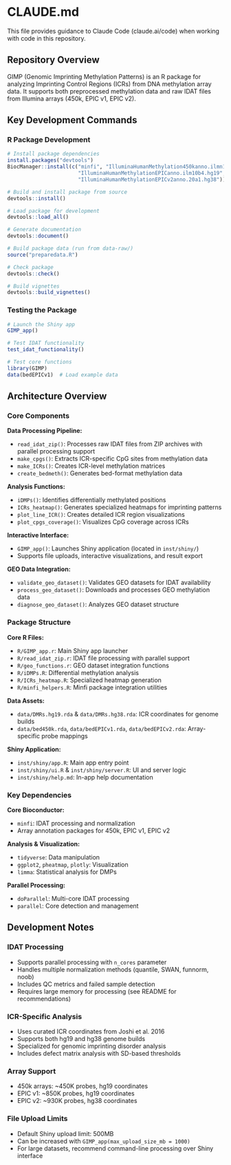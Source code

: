 # CLAUDE.md

This file provides guidance to Claude Code (claude.ai/code) when working with code in this repository.

## Repository Overview

GIMP (Genomic Imprinting Methylation Patterns) is an R package for analyzing Imprinting Control Regions (ICRs) from DNA methylation array data. It supports both preprocessed methylation data and raw IDAT files from Illumina arrays (450k, EPIC v1, EPIC v2).

## Key Development Commands

### R Package Development
```r
# Install package dependencies
install.packages("devtools")
BiocManager::install(c("minfi", "IlluminaHumanMethylation450kanno.ilmn12.hg19", 
                       "IlluminaHumanMethylationEPICanno.ilm10b4.hg19", 
                       "IlluminaHumanMethylationEPICv2anno.20a1.hg38"))

# Build and install package from source
devtools::install()

# Load package for development
devtools::load_all()

# Generate documentation
devtools::document()

# Build package data (run from data-raw/)
source("preparedata.R")

# Check package
devtools::check()

# Build vignettes
devtools::build_vignettes()
```

### Testing the Package
```r
# Launch the Shiny app
GIMP_app()

# Test IDAT functionality
test_idat_functionality()

# Test core functions
library(GIMP)
data(bedEPICv1)  # Load example data
```

## Architecture Overview

### Core Components

**Data Processing Pipeline:**
- `read_idat_zip()`: Processes raw IDAT files from ZIP archives with parallel processing support
- `make_cpgs()`: Extracts ICR-specific CpG sites from methylation data
- `make_ICRs()`: Creates ICR-level methylation matrices
- `create_bedmeth()`: Generates bed-format methylation data

**Analysis Functions:**
- `iDMPs()`: Identifies differentially methylated positions
- `ICRs_heatmap()`: Generates specialized heatmaps for imprinting patterns
- `plot_line_ICR()`: Creates detailed ICR region visualizations
- `plot_cpgs_coverage()`: Visualizes CpG coverage across ICRs

**Interactive Interface:**
- `GIMP_app()`: Launches Shiny application (located in `inst/shiny/`)
- Supports file uploads, interactive visualizations, and result export

**GEO Data Integration:**
- `validate_geo_dataset()`: Validates GEO datasets for IDAT availability
- `process_geo_dataset()`: Downloads and processes GEO methylation data
- `diagnose_geo_dataset()`: Analyzes GEO dataset structure

### Package Structure

**Core R Files:**
- `R/GIMP_app.r`: Main Shiny app launcher
- `R/read_idat_zip.r`: IDAT file processing with parallel support
- `R/geo_functions.r`: GEO dataset integration functions
- `R/iDMPs.R`: Differential methylation analysis
- `R/ICRs_heatmap.R`: Specialized heatmap generation
- `R/minfi_helpers.R`: Minfi package integration utilities

**Data Assets:**
- `data/DMRs.hg19.rda` & `data/DMRs.hg38.rda`: ICR coordinates for genome builds
- `data/bed450k.rda`, `data/bedEPICv1.rda`, `data/bedEPICv2.rda`: Array-specific probe mappings

**Shiny Application:**
- `inst/shiny/app.R`: Main app entry point
- `inst/shiny/ui.R` & `inst/shiny/server.R`: UI and server logic
- `inst/shiny/help.md`: In-app help documentation

### Key Dependencies

**Core Bioconductor:**
- `minfi`: IDAT processing and normalization
- Array annotation packages for 450k, EPIC v1, EPIC v2

**Analysis & Visualization:**
- `tidyverse`: Data manipulation
- `ggplot2`, `pheatmap`, `plotly`: Visualization
- `limma`: Statistical analysis for DMPs

**Parallel Processing:**
- `doParallel`: Multi-core IDAT processing
- `parallel`: Core detection and management

## Development Notes

### IDAT Processing
- Supports parallel processing with `n_cores` parameter
- Handles multiple normalization methods (quantile, SWAN, funnorm, noob)
- Includes QC metrics and failed sample detection
- Requires large memory for processing (see README for recommendations)

### ICR-Specific Analysis
- Uses curated ICR coordinates from Joshi et al. 2016
- Supports both hg19 and hg38 genome builds
- Specialized for genomic imprinting disorder analysis
- Includes defect matrix analysis with SD-based thresholds

### Array Support
- 450k arrays: ~450K probes, hg19 coordinates
- EPIC v1: ~850K probes, hg19 coordinates  
- EPIC v2: ~930K probes, hg38 coordinates

### File Upload Limits
- Default Shiny upload limit: 500MB
- Can be increased with `GIMP_app(max_upload_size_mb = 1000)`
- For large datasets, recommend command-line processing over Shiny interface